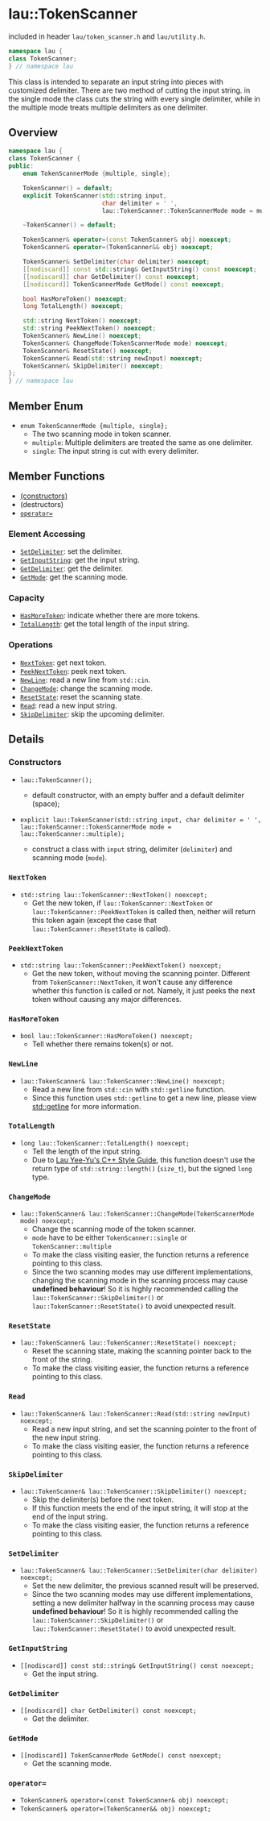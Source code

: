 # lau::TokenScanner
included in header `lau/token_scanner.h` and `lau/utility.h`.

```c++
namespace lau {
class TokenScanner;
} // namespace lau
```

This class is intended to separate an input string into pieces with customized
delimiter.  There are two method of cutting the input string. in the single
mode the class cuts the string with every single delimiter, while in the
multiple mode treats multiple delimiters as one delimiter.

## Overview
```c++
namespace lau {
class TokenScanner {
public:
    enum TokenScannerMode {multiple, single};

    TokenScanner() = default;
    explicit TokenScanner(std::string input,
                          char delimiter = ' ',
                          lau::TokenScanner::TokenScannerMode mode = multiple);

    ~TokenScanner() = default;

    TokenScanner& operator=(const TokenScanner& obj) noexcept;
    TokenScanner& operator=(TokenScanner&& obj) noexcept;

    TokenScanner& SetDelimiter(char delimiter) noexcept;
    [[nodiscard]] const std::string& GetInputString() const noexcept;
    [[nodiscard]] char GetDelimiter() const noexcept;
    [[nodiscard]] TokenScannerMode GetMode() const noexcept;

    bool HasMoreToken() noexcept;
    long TotalLength() noexcept;

    std::string NextToken() noexcept;
    std::string PeekNextToken() noexcept;
    TokenScanner& NewLine() noexcept;
    TokenScanner& ChangeMode(TokenScannerMode mode) noexcept;
    TokenScanner& ResetState() noexcept;
    TokenScanner& Read(std::string newInput) noexcept;
    TokenScanner& SkipDelimiter() noexcept;
};
} // namespace lau
```

## Member Enum
- `enum TokenScannerMode {multiple, single};`
    - The two scanning mode in token scanner.
    - `multiple`: Multiple delimiters are treated the same as one delimiter.
    - `single`: The input string is cut with every delimiter.

## Member Functions
- [(constructors)](#Constructors)
- (destructors)
- [`operator=`](#operator=)

### Element Accessing
- [`SetDelimiter`](#SetDelimiter): set the delimiter.
- [`GetInputString`](#GetInputString): get the input string.
- [`GetDelimiter`](#GetDelimiter): get the delimiter.
- [`GetMode`](#GetMode): get the scanning mode.

### Capacity
- [`HasMoreToken`](#HasMoreToken): indicate whether there are more tokens.
- [`TotalLength`](#TotalLength): get the total length of the input string.

### Operations
- [`NextToken`](#NextToken): get next token.
- [`PeekNextToken`](#PeekNextToken): peek next token.
- [`NewLine`](#NewLine): read a new line from `std::cin`.
- [`ChangeMode`](#ChangeMode): change the scanning mode.
- [`ResetState`](#ResetState): reset the scanning state.
- [`Read`](#Read): read a new input string.
- [`SkipDelimiter`](#SkipDelimiter): skip the upcoming delimiter.

## Details
### <span id="Constructors">Constructors</span>
- `lau::TokenScanner();`
    - default constructor, with an empty buffer and a default delimiter (space);

- `explicit lau::TokenScanner(std::string input, char delimiter = ' ', lau::TokenScanner::TokenScannerMode mode = lau::TokenScanner::multiple);`
    - construct a class with `input` string, delimiter (`delimiter`) and scanning mode (`mode`).

### <span id="NextToken">`NextToken`</span>
- `std::string lau::TokenScanner::NextToken() noexcept;`
    - Get the new token, if `lau::TokenScanner::NextToken` or
      `lau::TokenScanner::PeekNextToken` is called then, neither will return
      this token again (except the case that `lau::TokenScanner::ResetState`
      is called).

### <span id="PeekNextToken">`PeekNextToken`</span>
- `std::string lau::TokenScanner::PeekNextToken() noexcept;`
    - Get the new token, without moving the scanning pointer. Different from
      `TokenScanner::NextToken`, it won't cause any difference whether this
      function is called or not. Namely, it just peeks the next token without
      causing any major differences.

### <span id="HasMoreToken">`HasMoreToken`</span>
- `bool lau::TokenScanner::HasMoreToken() noexcept;`
    - Tell whether there remains token(s) or not.

### <span id="NewLine">`NewLine`</span>
- `lau::TokenScanner& lau::TokenScanner::NewLine() noexcept;`
    - Read a new line from `std::cin` with `std::getline` function.
    - Since this function uses `std::getline` to get a new line, please view
      [std::getline](https://en.cppreference.com/w/cpp/string/basic_string/getline)
      for more information.

### <span id="TotalLength">`TotalLength`</span>
- `long lau::TokenScanner::TotalLength() noexcept;`
    - Tell the length of the input string.
    - Due to [Lau Yee-Yu's C++ Style Guide](https://github.com/LauYeeYu/Code-Style),
      this function doesn't use the return type of
      `std::string::length()` (`size_t`), but the signed `long` type.

### <span id="ChangeMode">`ChangeMode`</span>
- `lau::TokenScanner& lau::TokenScanner::ChangeMode(TokenScannerMode mode) noexcept;`
    - Change the scanning mode of the token scanner.
    - `mode` have to be either `TokenScanner::single` or `TokenScanner::multiple`
    - To make the class visiting easier, the function returns a reference
      pointing to this class.
    - Since the two scanning modes may use different implementations, changing
      the scanning mode in the scanning process may cause **undefined behaviour**!
      So it is highly recommended calling the `lau::TokenScanner::SkipDelimiter()`
      or `lau::TokenScanner::ResetState()` to avoid unexpected result.

### <span id="ResetState">`ResetState`</span>
- `lau::TokenScanner& lau::TokenScanner::ResetState() noexcept;`
    - Reset the scanning state, making the scanning pointer back
      to the front of the string.
    - To make the class visiting easier, the function returns a reference
      pointing to this class.

### <span id="Read">`Read`</span>
- `lau::TokenScanner& lau::TokenScanner::Read(std::string newInput) noexcept;`
    - Read a new input string, and set the scanning pointer to
      the front of the new input string.
    - To make the class visiting easier, the function returns a reference
      pointing to this class.

### <span id="SkipDelimiter">`SkipDelimiter`</span>
- `lau::TokenScanner& lau::TokenScanner::SkipDelimiter() noexcept;`
    - Skip the delimiter(s) before the next token.
    - If this function meets the end of the input string, it will stop at the
      end of the input string.
    - To make the class visiting easier, the function returns a reference
      pointing to this class.

### <span id="SetDelimiter">`SetDelimiter`</span>
- `lau::TokenScanner& lau::TokenScanner::SetDelimiter(char delimiter) noexcept;`
    - Set the new delimiter, the previous scanned result will be preserved.
    - Since the two scanning modes may use different implementations, setting a
      new delimiter halfway in the scanning process may cause **undefined behaviour**!
      So it is highly recommended calling the `lau::TokenScanner::SkipDelimiter()`
      or `lau::TokenScanner::ResetState()` to avoid unexpected result.

### <span id="GetInputString">`GetInputString`</span>
- `[[nodiscard]] const std::string& GetInputString() const noexcept;`
    - Get the input string.

### <span id="GetDelimiter">`GetDelimiter`</span>
- `[[nodiscard]] char GetDelimiter() const noexcept;`
    - Get the delimiter.

### <span id="GetMode">`GetMode`</span>
- `[[nodiscard]] TokenScannerMode GetMode() const noexcept;`
    - Get the scanning mode.

### <span id="operator=">`operator=`</span>
- `TokenScanner& operator=(const TokenScanner& obj) noexcept;`
- `TokenScanner& operator=(TokenScanner&& obj) noexcept;`
